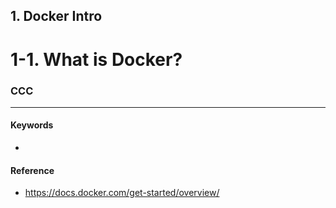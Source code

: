 ## 1. Docker Intro
# 1-1. What is Docker?  


### CCC


***
#### Keywords
- 

#### Reference
- https://docs.docker.com/get-started/overview/
